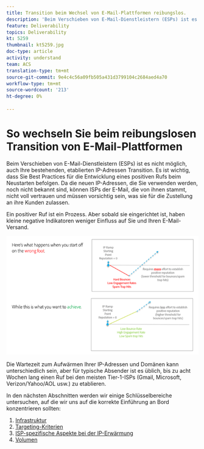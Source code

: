 ```yaml
---
title: Transition beim Wechsel von E-Mail-Plattformen reibungslos.
description: 'Beim Verschieben von E-Mail-Dienstleistern (ESPs) ist es nicht möglich, auch Ihre bestehenden, etablierten IP-Adressen Transition. Es ist wichtig, dass Sie Best Practices für die Entwicklung eines positiven Rufs beim Neustarten befolgen. '
feature: Deliverability
topics: Deliverability
kt: 5259
thumbnail: kt5259.jpg
doc-type: article
activity: understand
team: ACS
translation-type: tm+mt
source-git-commit: 9e4c4c56a09fb505a431d3799104c2684aed4a70
workflow-type: tm+mt
source-wordcount: '213'
ht-degree: 0%

---
```



# So wechseln Sie beim reibungslosen Transition von E-Mail-Plattformen

Beim Verschieben von E-Mail-Dienstleistern (ESPs) ist es nicht möglich, auch Ihre bestehenden, etablierten IP-Adressen Transition. Es ist wichtig, dass Sie Best Practices für die Entwicklung eines positiven Rufs beim Neustarten befolgen. Da die neuen IP-Adressen, die Sie verwenden werden, noch nicht bekannt sind, können ISPs der E-Mail, die von ihnen stammt, nicht voll vertrauen und müssen vorsichtig sein, was sie für die Zustellung an ihre Kunden zulassen.

Ein positiver Ruf ist ein Prozess. Aber sobald sie eingerichtet ist, haben kleine negative Indikatoren weniger Einfluss auf Sie und Ihren E-Mail-Versand.

![Transition](../assets/transition-process.png)

Die Wartezeit zum Aufwärmen Ihrer IP-Adressen und Domänen kann unterschiedlich sein, aber für typische Absender ist es üblich, bis zu acht Wochen lang einen Ruf bei den meisten Tier-1-ISPs (Gmail, Microsoft, Verizon/Yahoo/AOL usw.) zu etablieren.

In den nächsten Abschnitten werden wir einige Schlüsselbereiche untersuchen, auf die wir uns auf die korrekte Einführung an Bord konzentrieren sollten:

1. [Infrastruktur](/help/transition-process/infrastructure.md)
2. [Targeting-Kriterien](/help/transition-process/targeting-criteria.md)
3. [ISP-spezifische Aspekte bei der IP-Erwärmung](/help/transition-process/isp-specific-considerations-during-ip-warming.md)
4. [Volumen](/help/transition-process/volume.md)
